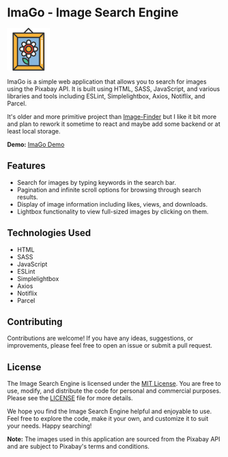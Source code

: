 # ImaGo - Image Search Engine

<img alt="pircture icon" src="public/favicon.svg" width="100">

ImaGo is a simple web application that allows you to search for images using the Pixabay API. It is built using HTML, SASS, JavaScript, and various libraries and tools including ESLint, Simplelightbox, Axios, Notiflix, and Parcel.

It's older and more primitive project  than [Image-Finder](https://github.com/KitsuneAkvma/Image-Finder) but I like it bit more and plan to rework it sometime to react and maybe add some backend or at least local storage.


**Demo:** [ImaGo Demo](https://kitsuneakvma.github.io/ImaGo/)

## Features

- Search for images by typing keywords in the search bar.
- Pagination and infinite scroll options for browsing through search results.
- Display of image information including likes, views, and downloads.
- Lightbox functionality to view full-sized images by clicking on them.

## Technologies Used

- HTML
- SASS
- JavaScript
- ESLint
- Simplelightbox
- Axios
- Notiflix
- Parcel


## Contributing

Contributions are welcome! If you have any ideas, suggestions, or improvements, please feel free to open an issue or submit a pull request.

## License

The Image Search Engine is licensed under the [MIT License](https://opensource.org/licenses/MIT). You are free to use, modify, and distribute the code for personal and commercial purposes. Please see the [LICENSE](LICENSE) file for more details.

We hope you find the Image Search Engine helpful and enjoyable to use. Feel free to explore the code, make it your own, and customize it to suit your needs. Happy searching!

**Note:** The images used in this application are sourced from the Pixabay API and are subject to Pixabay's terms and conditions.
